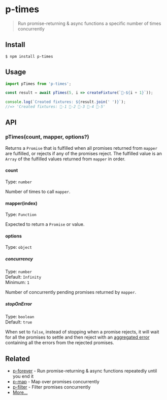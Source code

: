 # p-times

> Run promise-returning & async functions a specific number of times concurrently

## Install

```
$ npm install p-times
```

## Usage

```js
import pTimes from 'p-times';

const result = await pTimes(5, i => createFixture(`🦄-${i + 1}`));

console.log(`Created fixtures: ${result.join(' ')}`);
//=> 'Created fixtures: 🦄-1 🦄-2 🦄-3 🦄-4 🦄-5'
```

## API

### pTimes(count, mapper, options?)

Returns a `Promise` that is fulfilled when all promises returned from `mapper` are fulfilled, or rejects if any of the promises reject. The fulfilled value is an `Array` of the fulfilled values returned from `mapper` in order.

#### count

Type: `number`

Number of times to call `mapper`.

#### mapper(index)

Type: `Function`

Expected to return a `Promise` or value.

#### options

Type: `object`

##### concurrency

Type: `number`\
Default: `Infinity`\
Minimum: `1`

Number of concurrently pending promises returned by `mapper`.

##### stopOnError

Type: `boolean`\
Default: `true`

When set to `false`, instead of stopping when a promise rejects, it will wait for all the promises to settle and then reject with an [aggregated error](https://github.com/sindresorhus/aggregate-error) containing all the errors from the rejected promises.

## Related

- [p-forever](https://github.com/sindresorhus/p-forever) - Run promise-returning & async functions repeatedly until you end it
- [p-map](https://github.com/sindresorhus/p-map) - Map over promises concurrently
- [p-filter](https://github.com/sindresorhus/p-filter) - Filter promises concurrently
- [More…](https://github.com/sindresorhus/promise-fun)

